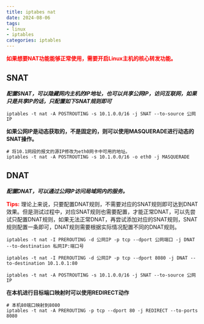 ```yaml
---
title: iptabes nat
date: 2024-08-06
tags:
- linux
- iptables
categories: iptables
---
```


**<font color='red'>如果想要NAT功能能够正常使用，需要开启Linux主机的核心转发功能。</font>**

## SNAT

***配置SNAT，可以隐藏网内主机的IP地址，也可以共享公网IP，访问互联网，如果只是共享IP的话，只配置如下SNAT规则即可***

```shell
iptables -t nat -A POSTROUTING -s 10.1.0.0/16 -j SNAT --to-source 公网IP
```

**如果公网IP是动态获取的，不是固定的，则可以使用MASQUERADE进行动态的SNAT操作。**
```shell
# 将10.1网段的报文的源IP修改为eth0网卡中可用的地址。
iptables -t nat -A POSTROUTING -s 10.1.0.0/16 -o eth0 -j MASQUERADE
```


## DNAT

***配置DNAT，可以通过公网IP访问局域网内的服务。***

**<font color='red'>Tips:</font>** 理论上来说，只要配置DNAT规则，不需要对应的SNAT规则即可达到DNAT效果。但是测试过程中，对应SNAT规则也需要配置，才能正常DNAT，可以先尝试只配置DNAT规则，如果无法正常DNAT，再尝试添加对应的SNAT规则，SNAT规则配置一条即可，DNAT规则需要根据实际情况配置不同的DNAT规则。

```shell
iptables -t nat -I PREROUTING -d 公网IP -p tcp --dport 公网端口 -j DNAT --to-destination 私网IP:端口号

iptables -t nat -I PREROUTING -d 公网IP -p tcp --dport 8080 -j DNAT --to-destination 10.1.0.1:80

iptables -t nat -A POSTROUTING -s 10.1.0.0/16 -j SNAT --to-source 公网IP
```

**在本机进行目标端口映射时可以使用REDIRECT动作**
```shell
# 本机80端口映射到8080
iptables -t nat -A PREROUTING -p tcp --dport 80 -j REDIRECT --to-ports 8080
```